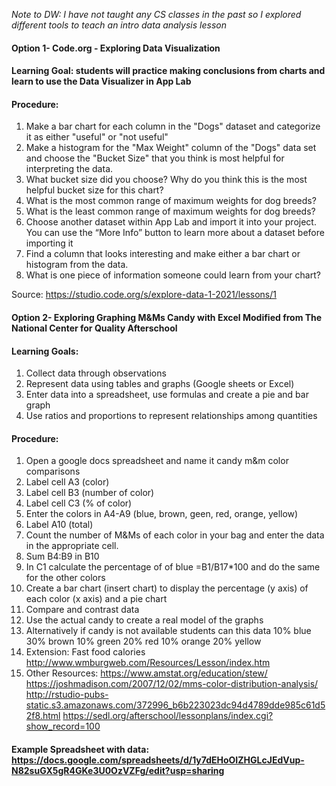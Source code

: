 *Note to DW: I have not taught any CS classes in the past so I explored different tools to teach an intro data analysis lesson* 

#### Option 1- Code.org - Exploring Data Visualization
#### Learning Goal: students will practice making conclusions from charts and learn to use the Data Visualizer in App Lab 
#### Procedure:  
1. Make a bar chart for each column in the "Dogs" dataset and categorize it as either "useful" or "not useful" 
2. Make a histogram for the "Max Weight" column of the "Dogs" data set and choose the "Bucket Size" that you think is most helpful for interpreting the data.
3. What bucket size did you choose? Why do you think this is the most helpful bucket size for this chart?
4. What is the most common range of maximum weights for dog breeds?
5. What is the least common range of maximum weights for dog breeds?
6. Choose another dataset within App Lab and import it into your project. You can use the “More Info” button to learn more about a dataset before importing it
7. Find a column that looks interesting and make either a bar chart or histogram from the data.
8. What is one piece of information someone could learn from your chart?

Source:  https://studio.code.org/s/explore-data-1-2021/lessons/1 

#### Option 2- Exploring Graphing M&Ms Candy with Excel Modified from The National Center for Quality Afterschool

#### Learning Goals:
1. Collect data through observations
2. Represent data using tables and graphs (Google sheets or Excel)
3. Enter data into a spreadsheet, use formulas and create a pie and bar graph
4. Use ratios and proportions to represent relationships among quantities

#### Procedure:
1. Open a google docs spreadsheet and name it candy m&m color comparisons 
2. Label cell A3 (color)
3. Label cell B3 (number of color)
4. Label cell C3 (% of color)
5. Enter the colors in A4-A9 (blue, brown, geen, red, orange, yellow)
6. Label A10 (total) 
7. Count the number of M&Ms of each color in your bag and enter the data in the appropriate cell.
8. Sum B4:B9 in B10
9. In C1 calculate the percentage of of blue =B1/B17*100 and do the same for the other colors
10. Create a bar chart (insert chart) to display the percentage (y axis) of each color (x axis) and a pie chart
11. Compare and contrast data
12. Use the actual candy to create a real model of the graphs
13. Alternatively if candy is not available students can this data 10% blue 30% brown 10% green 20% red 10% orange 20% yellow 
14. Extension:  Fast food calories http://www.wmburgweb.com/Resources/Lesson/index.htm 
15. Other Resources:  https://www.amstat.org/education/stew/ 
https://joshmadison.com/2007/12/02/mms-color-distribution-analysis/ 
http://rstudio-pubs-static.s3.amazonaws.com/372996_b6b223023dc94d4789dde985c61d52f8.html 
https://sedl.org/afterschool/lessonplans/index.cgi?show_record=100 
#### Example Spreadsheet with data:  https://docs.google.com/spreadsheets/d/1y7dEHoOIZHGLcJEdVup-N82suGX5gR4GKe3U0OzVZFg/edit?usp=sharing 
